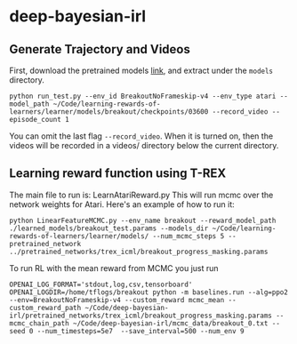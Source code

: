 # deep-bayesian-irl


## Generate Trajectory and Videos

First, download the pretrained models [link](https://github.com/dsbrown1331/learning-rewards-of-learners/releases/), and extract under the `models` directory.

```python run_test.py --env_id BreakoutNoFrameskip-v4 --env_type atari --model_path ~/Code/learning-rewards-of-learners/learner/models/breakout/checkpoints/03600 --record_video --episode_count 1```


You can omit the last flag `--record_video`. When it is turned on, then the videos will be recorded in a videos/ directory below the current directory.

## Learning reward function using T-REX

The main file to run is: LearnAtariReward.py
This will run mcmc over the network weights for Atari.
Here's an example of how to run it:


```python LinearFeatureMCMC.py --env_name breakout --reward_model_path ./learned_models/breakout_test.params --models_dir ~/Code/learning-rewards-of-learners/learner/models/ --num_mcmc_steps 5 --pretrained_network ../pretrained_networks/trex_icml/breakout_progress_masking.params```


To run RL with the mean reward from MCMC you just run

```OPENAI_LOG_FORMAT='stdout,log,csv,tensorboard' OPENAI_LOGDIR=/home/tflogs/breakout python -m baselines.run --alg=ppo2 --env=BreakoutNoFrameskip-v4 --custom_reward mcmc_mean --custom_reward_path ~/Code/deep-bayesian-irl/pretrained_networks/trex_icml/breakout_progress_masking.params --mcmc_chain_path ~/Code/deep-bayesian-irl/mcmc_data/breakout_0.txt --seed 0 --num_timesteps=5e7  --save_interval=500 --num_env 9     ```
